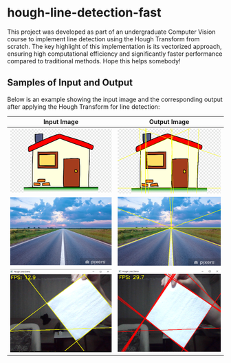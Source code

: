 # hough-line-detection-fast

This project was developed as part of an undergraduate Computer Vision course to implement line detection using the Hough Transform from scratch. The key highlight of this implementation is its vectorized approach, ensuring high computational efficiency and significantly faster performance compared to traditional methods. Hope this helps somebody!

## Samples of Input and Output

Below is an example showing the input image and the corresponding output after applying the Hough Transform for line detection:

| **Input Image**                          | **Output Image**                          |
|------------------------------------------|-------------------------------------------|
| ![Input](input/ev.png)         | ![Output](output/can_hough_ev.png)        |
| ![Input](input/road.jpg)       | ![Output](output/can_hough_road.png)      |
| ![Input](output/can_video.png)      | ![Output](output/opencv_video.png)     |

